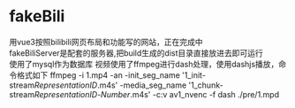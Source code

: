 # fakeBili
用vue3按照bilibili网页布局和功能写的网站，正在完成中  
fakeBiliServer是配套的服务器,把build生成的dist目录直接放进去即可运行  
使用了mysql作为数据库
视频使用了ffmpeg进行dash处理，使用dashjs播放，命令格式如下
ffmpeg -i 1.mp4 -an -init_seg_name '1_init-stream$RepresentationID$.m4s' -media_seg_name '1_chunk-stream$RepresentationID$-$Number%05d$.m4s' -c:v av1_nvenc -f dash ./pre/1.mpd 